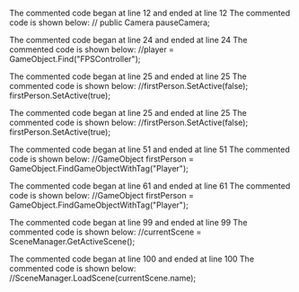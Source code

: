 The commented code began at line 12 and ended at line 12
The commented code is shown below:
    // public Camera pauseCamera;


The commented code began at line 24 and ended at line 24
The commented code is shown below:
        //player = GameObject.Find("FPSController");


The commented code began at line 25 and ended at line 25
The commented code is shown below:
        //firstPerson.SetActive(false); firstPerson.SetActive(true);


The commented code began at line 25 and ended at line 25
The commented code is shown below:
        //firstPerson.SetActive(false); firstPerson.SetActive(true);


The commented code began at line 51 and ended at line 51
The commented code is shown below:
        //GameObject firstPerson = GameObject.FindGameObjectWithTag("Player");


The commented code began at line 61 and ended at line 61
The commented code is shown below:
        //GameObject firstPerson = GameObject.FindGameObjectWithTag("Player");


The commented code began at line 99 and ended at line 99
The commented code is shown below:
        //currentScene = SceneManager.GetActiveScene();


The commented code began at line 100 and ended at line 100
The commented code is shown below:
        //SceneManager.LoadScene(currentScene.name);


